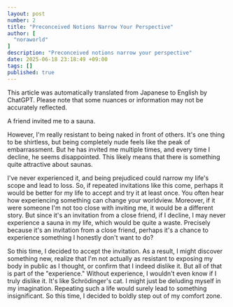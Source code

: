 ```yaml
---
layout: post
number: 2
title: "Preconceived Notions Narrow Your Perspective"
author: [
  "noraworld"
]
description: "Preconceived notions narrow your perspective"
date: 2025-06-18 23:18:49 +09:00
tags: []
published: true
---
```


This article was automatically translated from Japanese to English by ChatGPT. Please note that some nuances or information may not be accurately reflected.

A friend invited me to a sauna.

However, I'm really resistant to being naked in front of others. It's one thing to be shirtless, but being completely nude feels like the peak of embarrassment. But he has invited me multiple times, and every time I decline, he seems disappointed. This likely means that there is something quite attractive about saunas.

I've never experienced it, and being prejudiced could narrow my life's scope and lead to loss. So, if repeated invitations like this come, perhaps it would be better for my life to accept and try it at least once. You often hear how experiencing something can change your worldview. Moreover, if it were someone I'm not too close with inviting me, it would be a different story. But since it's an invitation from a close friend, if I decline, I may never experience a sauna in my life, which would be quite a waste. Precisely because it's an invitation from a close friend, perhaps it's a chance to experience something I honestly don't want to do?

So this time, I decided to accept the invitation. As a result, I might discover something new, realize that I'm not actually as resistant to exposing my body in public as I thought, or confirm that I indeed dislike it. But all of that is part of the "experience." Without experience, I wouldn't even know if I truly dislike it. It's like Schrödinger's cat. I might just be deluding myself in my imagination. Repeating such a life would surely lead to something insignificant. So this time, I decided to boldly step out of my comfort zone.
